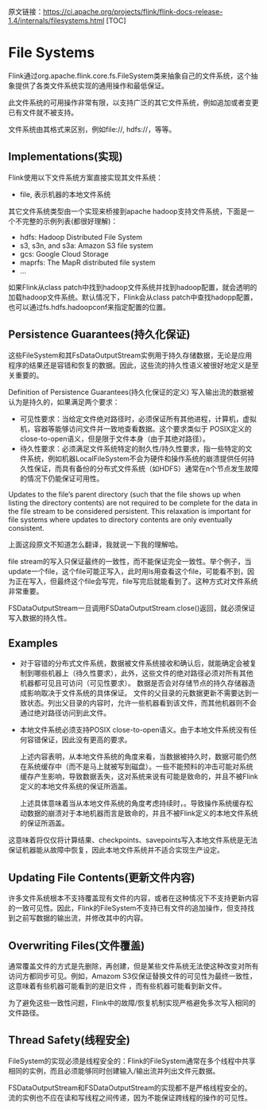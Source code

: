 原文链接：<https://ci.apache.org/projects/flink/flink-docs-release-1.4/internals/filesystems.html>
[TOC]

# File Systems
Flink通过org.apache.flink.core.fs.FileSystem类来抽象自己的文件系统，这个抽象提供了各类文件系统实现的通用操作和最低保证。

此文件系统的可用操作非常有限，以支持广泛的其它文件系统，例如追加或者变更已有文件就不被支持。

文件系统由其格式来区别，例如file://, hdfs://，等等。

## Implementations(实现)
Flink使用以下文件系统方案直接实现其文件系统：

* file, 表示机器的本地文件系统

其它文件系统类型由一个实现来桥接到apache hadoop支持文件系统，下面是一个不完整的示例列表(都很好理解)：

* hdfs: Hadoop Distributed File System
* s3, s3n, and s3a: Amazon S3 file system
* gcs: Google Cloud Storage
* maprfs: The MapR distributed file system
* …

如果Flink从class patch中找到hadoop文件系统并找到hadoop配置，就会透明的加载hadoop文件系统。默认情况下，Flink会从class patch中查找hadopp配置，也可以通过fs.hdfs.hadoopconf来指定配置的位置。

## Persistence Guarantees(持久化保证)
这些FileSystem和其FsDataOutputStream实例用于持久存储数据，无论是应用程序的结果还是容错和恢复的数据。因此，这些流的持久性语义被很好地定义是至关重要的。

Definition of Persistence Guarantees(持久化保证的定义)
写入输出流的数据被认为是持久的，如果满足两个要求：

* 可见性要求：当给定文件绝对路径时，必须保证所有其他进程，计算机，虚拟机，容器等能够访问文件并一致地查看数据。这个要求类似于 POSIX定义的close-to-open语义，但是限于文件本身（由于其绝对路径）。
* 待久性要求：必须满足文件系统特定的耐久性/持久性要求，指一些特定的文件系统，例如机器LocalFileSystem不会为硬件和操作系统的崩溃提供任何持久性保证，而具有备份的分布式文件系统（如HDFS）通常在n个节点发生故障的情况下仍能保证可用性。

Updates to the file’s parent directory (such that the file shows up when listing the directory contents) are not required to be complete for the data in the file stream to be considered persistent. This relaxation is important for file systems where updates to directory contents are only eventually consistent.

上面这段原文不知道怎么翻译，我就说一下我的理解哈。

file stream的写入只保证最终的一致性，而不能保证完全一致性。举个例子，当update一个file，这个file可能正写入，此时用ls用查看这个file，可能看不到，因为正在写入，但最终这个file会写完，file写完后就能看到了。这种方式对文件系统非常重要。

FSDataOutputStream一旦调用FSDataOutputStream.close()返回，就必须保证写入数据的持久性。

## Examples

* 对于容错的分布式文件系统，数据被文件系统接收和确认后，就能确定会被复制到哪些机器上（待久性要求），此外，这些文件的绝对路径必须对所有其他机器都可见且可访问（可见性要求）。
  数据是否会对存储节点的持久存储器造成影响取决于文件系统的具体保证。
  文件的父目录的元数据更新不需要达到一致状态。列出父目录的内容时，允许一些机器看到该文件，而其他机器则不会通过绝对路径访问到此文件。

* 本地文件系统必须支持POSIX close-to-open语义。由于本地文件系统没有任何容错保证，因此没有更高的要求。

  上述内容表明，从本地文件系统的角度来看，当数据被持久时，数据可能仍然在系统缓存中（而不是马上就被写到磁盘）。一些不能预料的冲击可能对系统缓存产生影响，导致数据丢失，这对系统来说有可能是致命的，并且不被Flink定义的本地文件系统的保证所涵盖。

  上述具体意味着当从本地文件系统的角度考虑持续时，。导致操作系统缓存松动数据的崩溃对于本地机器而言是致命的，并且不被Flink定义的本地文件系统的保证所涵盖。

这意味着将仅仅将计算结果、checkpoints、savepoints写入本地文件系统是无法保证机器能从故障中恢复，因此本地文件系统并不适合实现生产设定。

## Updating File Contents(更新文件内容)
许多文件系统根本不支持覆盖现有文件的内容，或者在这种情况下不支持更新内容的一致可见性。因此，Flink的FileSystem不支持已有文件的追加操作，但支持找到之前写数据的输出流，并修改其中的内容。

## Overwriting Files(文件覆盖)
通常覆盖文件的方式是先删除，再创建，但是某些文件系统无法使这种改变对所有访问方都同步可见。例如，Amazom S3仅保证替换文件的可见性为最终一致性，这意味着有些机器可能看到的是旧文件 ，而有些机器可能看到新文件。

为了避免这些一致性问题，Flink中的故障/恢复机制实现严格避免多次写入相同的文件路径。

## Thread Safety(线程安全)
FileSystem的实现必须是线程安全的：Flink的FileSystem通常在多个线程中共享相同的实例，而且必须能够同时创建输入/输出流并列出文件元数据。

FSDataOutputStream和FSDataOutputStream的实现都不是严格线程安全的。 流的实例也不应在读和写线程之间传递，因为不能保证跨线程的操作的可见性。

